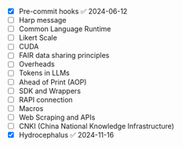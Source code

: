 - [x] Pre-commit hooks ✅ 2024-06-12
- [ ] Harp message
- [ ] Common Language Runtime
- [ ] Likert Scale
- [ ] CUDA
- [ ] FAIR data sharing principles
- [ ] Overheads
- [ ] Tokens in LLMs
- [ ] Ahead of Print (AOP)
- [ ] SDK and Wrappers
- [ ] RAPI connection
- [ ] Macros
- [ ] Web Scraping and APIs
- [ ] CNKI (China National Knowledge Infrastructure)
- [x] Hydrocephalus ✅ 2024-11-16